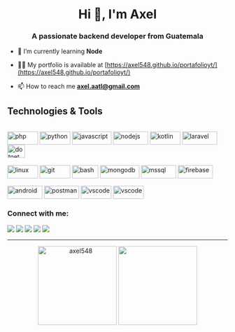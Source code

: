 <h1 align="center">Hi 👋, I'm Axel</h1>
<h3 align="center">A passionate backend developer from Guatemala</h3>

- 🌱 I’m currently learning **Node**

- 👨‍💻 My portfolio is available at [https://axel548.github.io/portafolioyt/](https://axel548.github.io/portafolioyt/)

- 📫 How to reach me **axel.aatl@gmail.com**




##  Technologies & Tools

<div style="display: inline_block"><br>
    <img align="center" src="https://img.shields.io/badge/PHP-black?style=flat-square&logo=php" alt="php" width="70" height="30"/> 
    <img align="center" src="https://img.shields.io/badge/-Python-black?style=flat-square&logo=Python" alt="python" width="70" height="30"/> 
    <img align="center" src="https://img.shields.io/badge/-JavaScript-black?style=flat-square&logo=JavaScript" alt="javascript" width="90" height="30"/> 
    <img align="center" src="https://img.shields.io/badge/-Node.js-black?style=flat-square&logo=Node.js" alt="nodejs" width="80" height="30"/> 
    <img align="center" src="https://img.shields.io/badge/Kotlin-black?style=flat-square&logo=kotlin" alt="kotlin" width="70" height="30"/> 
    <img align="center" src="https://img.shields.io/badge/-Laravel-black?style=flat-square&logo=Laravel" alt="laravel" width="80" height="30"/> 
    <img align="center" src="https://img.shields.io/badge/--black?style=flat-square&logo=.Net" alt="dotnet" width="40" height="30"/> 
</div>

<div style="display: inline_block"><br>
    <img align="center" src="https://img.shields.io/badge/Linux-black?style=flat-square&logo=linux" alt="linux" width="70" height="30"/>
    <img align="center" src="https://img.shields.io/badge/-Git-black?style=flat-square&logo=git" alt="git" width="70" height="30"/> 
    <img align="center" src="https://img.shields.io/badge/-Bash-black?style=flat-square&logo=GNUBash" alt="bash" width="60" height="30"/>
    <img align="center" src="https://img.shields.io/badge/-Mondo%20DB-black?style=flat-square&logo=MongoDB" alt="mongodb" width="90" height="30"/> 
    <img align="center" src="https://img.shields.io/badge/-SQL%20Server-black?style=flat-square&logo=MicrosoftSQLServer" alt="mssql" width="80" height="30"/> 
    <img align="center" src="https://img.shields.io/badge/Firebase-black?style=flat-square&logo=firebase" alt="firebase" width="80" height="30"/> 
</div>

<div style="display: inline_block"><br>
    <img align="center" src="https://img.shields.io/badge/Android-05150C?style=flat-square&logo=android" alt="android" width="80" height="30"/>
    <img align="center" src="https://img.shields.io/badge/Postman-black?style=flat-square&logo=postman" alt="postman" width="80" height="30"/>
    <img align="center" src="https://img.shields.io/badge/-VS%20Code-007ACC?style=flat-square&logo=visual-studio-code" alt="vscode" width="70" height="30"/> 
    <img align="center" src="https://img.shields.io/badge/Cisco-black?style=flat-square&logo=cisco" alt="vscode" width="70" height="30"/> 
</div>

<h3 align="left">Connect with me:</h3>
<div> 
    <a href="https://fb.com/axelabel.tuchezlopez" target="_blank"><img src="https://img.shields.io/badge/-Facebook-%233f37c9?style=for-the-badge&logo=facebook&logoColor=white" target="_blank"></a> 
    <a href = "mailto:axel.aatl@gmail.com"><img src="https://img.shields.io/badge/-Gmail-%239d0208?style=for-the-badge&logo=gmail&logoColor=white" target="_blank"></a>
    <a href="https://www.linkedin.com/in/axellopez4577/" target="_blank"><img src="https://img.shields.io/badge/-LinkedIn-%230077B5?style=for-the-badge&logo=linkedin&logoColor=white" target="_blank"></a> 
    <a href="https://www.behance.net/axelabtuchez" target="_blank"><img src="https://img.shields.io/badge/-Behance-%2303045e?style=for-the-badge&logo=behance&logoColor=white" target="_blank"></a> 
    <a href="https://www.hackerrank.com/axel_aatl" target="_blank"><img src="https://img.shields.io/badge/-Hackerrank-%23001d3d?style=for-the-badge&logo=hackerrank&logoColor=white" target="_blank"></a> 
</div>


<hr>
<div align="center">
  <img height="180em" src="https://github-readme-stats.vercel.app/api?username=axel548&show_icons=true&locale=en&theme=radical" alt="axel548" />
  <img height="180em" src="https://github-readme-stats.vercel.app/api/top-langs/?username=axel548&layout=compact&langs_count=7&theme=radical"/>
</div>



